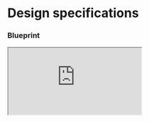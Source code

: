 # Design specifications

### Blueprint

<iframe class="figmaIframe" src="https://www.figma.com/design/HNfm0vhGSsziRMvVcB2wfF/Counter?node-id=2450-3134&t=D9J9iu5eSzqlOa6L-1" allowfullscreen></iframe>